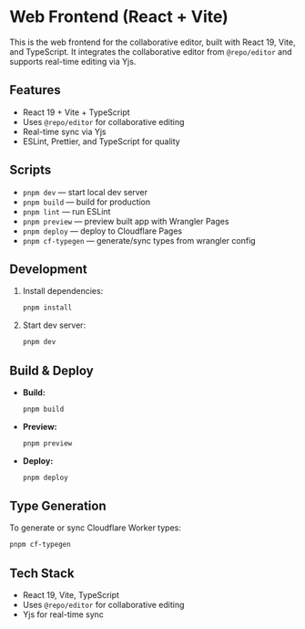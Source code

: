 # Web Frontend (React + Vite)

This is the web frontend for the collaborative editor, built with React 19, Vite, and TypeScript. It integrates the collaborative editor from `@repo/editor` and supports real-time editing via Yjs.

## Features
- React 19 + Vite + TypeScript
- Uses `@repo/editor` for collaborative editing
- Real-time sync via Yjs
- ESLint, Prettier, and TypeScript for quality

## Scripts
- `pnpm dev` — start local dev server
- `pnpm build` — build for production
- `pnpm lint` — run ESLint
- `pnpm preview` — preview built app with Wrangler Pages
- `pnpm deploy` — deploy to Cloudflare Pages
- `pnpm cf-typegen` — generate/sync types from wrangler config

## Development
1. Install dependencies:
   ```sh
   pnpm install
   ```
2. Start dev server:
   ```sh
   pnpm dev
   ```

## Build & Deploy
- **Build:**
  ```sh
  pnpm build
  ```
- **Preview:**
  ```sh
  pnpm preview
  ```
- **Deploy:**
  ```sh
  pnpm deploy
  ```

## Type Generation
To generate or sync Cloudflare Worker types:
```sh
pnpm cf-typegen
```

## Tech Stack
- React 19, Vite, TypeScript
- Uses `@repo/editor` for collaborative editing
- Yjs for real-time sync

